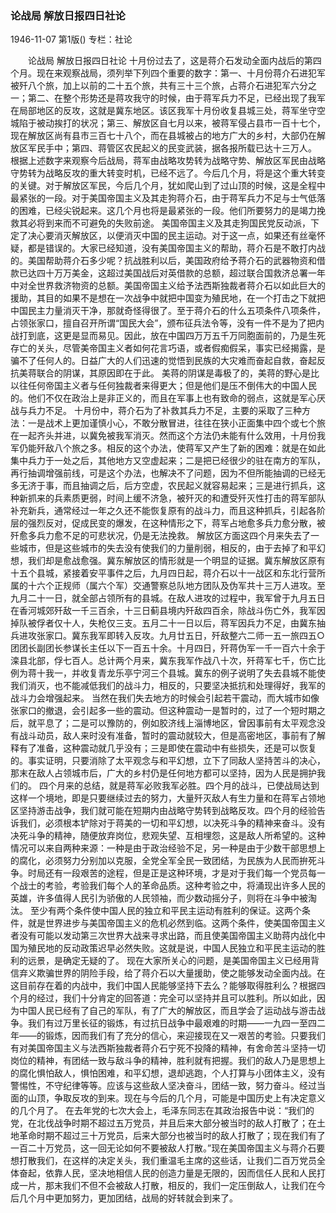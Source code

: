 ### 论战局  解放日报四日社论

1946-11-07
第1版()
专栏：社论

　　论战局
    解放日报四日社论
    十月份过去了，这是蒋介石发动全面内战后的第四个月。现在来观察战局，须列举下列四个重要的数字：第一、十月份蒋介石进犯军被歼八个旅，加上以前的二十五个旅，共有三十三个旅，占蒋介石进犯军六分之一；第二、在整个形势还是蒋攻我守的时候，由于蒋军兵力不足，已经出现了我军在局部地区的反攻，这就是冀东地区。该区我军十月份收复县城三处，蒋军坐守空城陷于被动挨打的状况；第三、解放区自七月以来，被蒋军侵占县市一百十七个，现在解放区尚有县市三百七十八个，而在县城被占的地方广大的乡村，大部仍在解放区军民手中；第四、蒋管区农民起义的民变武装，据各报所载已达十三万人。
    根据上述数字来观察今后战局，蒋军由战略攻势转为战略守势、解放区军民由战略守势转为战略反攻的重大转变时机，已经不远了。今后几个月，将是这个重大转变的关键。对于解放区军民，今后几个月，犹如爬山到了过山顶的时候，这是全程中最紧张的一段。对于美国帝国主义及其走狗蒋介石，由于蒋军兵力不足与士气低落的困难，已经尖锐起来。这几个月也将是最紧张的一段。他们所要努力的是竭力挽救其必将到来而不可避免的失败前途。
    美国帝国主义及其走狗国民党反动派，下定了决心要消灭解放区，以便消灭中国的民主运动。对于这一点，如果还有丝毫怀疑，都是错误的。大家已经知道，没有美国帝国主义的帮助，蒋介石是不敢打内战的。美国帮助蒋介石多少呢？抗战胜利以后，美国政府给予蒋介石的武器物资和借款已达四十万万美金，这超过美国战后对英借款的总额，超过联合国救济总署一年中对全世界救济物资的总额。美国帝国主义给予法西斯独裁者蒋介石以如此巨大的援助，其目的如果不是想在一次战争中就把中国变为殖民地，在一个打击之下就把中国民主力量消灭干净，那就奇怪得很了。至于蒋介石的什么五项条件八项条件，占领张家口，擅自召开所谓“国民大会”，颁布征兵法令等，没有一件不是为了把内战打到底，这更是显而易见。因此，放在中国四万万五千万同胞面前的，乃是生死存亡的关头，尽管美帝国主义者如何花言巧语，或者假痴假呆，事实已经揭露，是骗不了任何人的。日益广大的人们迅速的觉悟到民族的大灾难而奋起自救，奋起反抗美蒋联合的阴谋，其原因即在于此。
    美蒋的阴谋是毒极了的，美蒋的野心是比以往任何帝国主义者与任何独裁者来得更大；但是他们是压不倒伟大的中国人民的。他们不仅在政治上是非正义的，而且在军事上也有致命的弱点，这就是军心厌战与兵力不足。
    十月份中，蒋介石为了补救其兵力不足，主要的采取了三种方法：一是战术上更加谨慎小心，不敢分散冒进，往往在狭小正面集中四个或七个旅在一起齐头并进，以冀免被我军消灭。然而这个方法仍未能有什么效用，十月份我军仍能歼敌八个旅之多。相反的这个办法，使蒋军又产生了新的困难：就是在如此集中兵力于一处之后，其他地方又空虚起来；二是把已经很少的驻在南方的军队，再行抽调增强前线，可是这个办法，也解决不了问题，因为不但所能抽调的已经无多无济于事，而且抽调之后，后方空虚，农民起义就容易起来；三是进行抓兵，这种新抓来的兵素质更弱，时间上缓不济急，被歼灭的和遭受歼灭性打击的蒋军部队补充新兵，通常经过一年之久还不能恢复原有的战斗力，而且这种抓兵，引起各阶层的强烈反对，促成民变的爆发，在这种情形之下，蒋军占地愈多兵力愈分散，被歼愈多兵力愈不足的可悲状况，仍是无法挽救。
    解放区方面这四个月来失去了一些城市，但是这些城市的失去没有使我们的力量削弱，相反的，由于去掉了和平幻想，我们却是愈战愈强。冀东解放区的情形就是一个明显的证据。冀东解放区原有十五个县城，紧接着安平事件之后，九月四日起，蒋介石以十一战区和东北行营所属的十六个正规师（属六个军）交通警察总队地方团队及伪军共十三万人进攻。至九月二十一日，就全部占领所有的县城。在敌人进攻的过程中，我军曾于九月五日在香河城郊歼敌一千三百余，十三日蓟县境内歼敌四百余，除战斗伤亡外，我军因掉队被俘者仅十人，失枪仅三支。五月二十一日以后，蒋军因兵力不足，由冀东抽兵进攻张家口。冀东我军即转入反攻。九月廿五日，歼敌整六二师一五一旅四五○团团长副团长参谋长主任以下一百五十余。十月四日，歼蒋伪军一千一百六十余于滦县北部，俘七百人。总计两个月来，冀东我军作战八十次，歼蒋军七千，伤亡比例为蒋十我一，并收复青龙乐亭宁河三个县城。冀东的例子说明了失去县城不能使我们消灭，也不能减低我们的战斗力，相反的，只要坚决抵抗和处理得好，我军的战斗力会增强起来。
    当然在我们失去地方的时候会引起若干震动，而大城市如像张家口的撤退，会引起多一些的震动。但这种震动一是暂时的，过了一个短时期之后，就平息了；二是可以豫防的，例如胶济线上淄博地区，曾因事前有太平观念没有战斗动员，敌人来时没有准备，暂时的震动就较大，但是高密地区，事前有了解释有了准备，这种震动就几乎没有；三是即使在震动中有些损失，还是可以恢复的。事实证明，只要消除了太平观念与和平幻想，立下了同敌人坚持苦斗的决心，那末在敌人占领城市后，广大的乡村仍是任何地方都可以坚持，因为人民是拥护我们的。
    四个月来的总结，就是蒋军必败我军必胜。四个月的战斗，已使战局达到这样一个境地，即是只要继续过去的努力，大量歼灭敌人有生力量和在蒋军占领地区坚持游击战争，我们就可能在短期内由战略守势转到战略反攻。四个月的经验告诉我们，必须根本铲除对于蒋美的一切和平幻想，以决死斗争的精神来奋斗。没有决死斗争的精神，随便放弃岗位，悲观失望、互相埋怨，这是敌人所希望的。这种情况可以来自两种来源：一种是由于政治经验不足，另一种是由于少数干部思想上的腐化，必须努力分别加以克服，全党全军全民一致团结，为民族为人民而拚死斗争。时局还有一段艰苦的途程，但是正是这种环境，才是对于我们每一个党员每一个战士的考验，考验我们每个人的革命品质。这种考验之中，将涌现出许多人民的英雄，许多值得人民引为骄傲的人民领袖，而少数动摇分子，则将在斗争中被淘汰。
    至少有两个条件使中国人民的独立和平民主运动有胜利的保证。这两个条件，就是世界进步与美国帝国主义的危机必然到临。这两个条件，使美国帝国主义者没有可能以发动第三次世界大战来寻求出路，而且使美国帝国主义助蒋内战化中国为殖民地的反动政策迟早必然失败。这就是说，中国人民独立和平民主运动的胜利的远景，是确定无疑的了。
    现在大家所关心的问题，是美国帝国主义已经用背信弃义欺骗世界的阴险手段，给了蒋介石以大量援助，使之能够发动全面内战。在这目前存在着的内战中，我们中国人民能够坚持下去么？能够取得胜利么？根据四个月的经过，我们十分肯定的回答道：完全可以坚持并且可以胜利。所以如此，因为中国人民已经有了自己的军队，有了广大的解放区，而且学会了运动战与游击战争。我们有过万里长征的锻炼，有过抗日战争中最艰难的时期——一九四一至四二年——的锻炼，因而我们有了充分的信心，来迎接现在又一艰苦的考验。只要我们有对美国帝国主义与法西斯独裁者蒋介石宁死不投降的精神，有舍命苦斗坚持一切岗位的精神，有团结一致与敌斗争的精神，胜利就有把握。我们的敌人乃是思想上的腐化惧怕敌人，惧怕困难，和平幻想，退却逃跑，个人打算与小团体主义，没有警惕性，不守纪律等等。应该与这些敌人坚决奋斗，团结一致，努力奋斗。经过当面的山顶，争取反攻的到来。现在与今后的几个月，可能是中国历史上有决定意义的几个月了。
    在去年党的七次大会上，毛泽东同志在其政治报告中说：“我们的党，在北伐战争时期不超过五万党员，并且后来大部分被当时的敌人打散了；在土地革命时期不超过三十万党员，后来大部分也被当时的敌人打散了；现在我们有了一百二十万党员，这一回无论如何不要被敌人打散。”现在美国帝国主义与蒋介石要想打散我们，在这样的决定关头，我们重温毛主席的这些话，让我们二百万党员全体奋起，依靠人民，坚决地相信人民的创造力量是无限的，因而信任人民和人民打成一片，那末我们不但不会被敌人打散，相反的，我们一定压倒敌人，让我们在今后几个月中更加努力，更加团结，战局的好转就会到来了。
